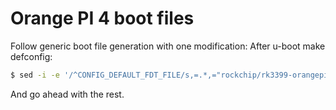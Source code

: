 # Orange PI 4 boot files

Follow generic boot file generation with one modification:
After u-boot make defconfig:

```sh
$ sed -i -e '/^CONFIG_DEFAULT_FDT_FILE/s,=.*,="rockchip/rk3399-orangepi-4.dtb",' .config
```

And go ahead with the rest.
